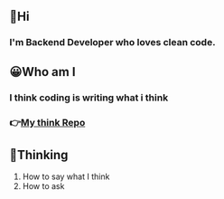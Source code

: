 ## 👋Hi
### I'm Backend Developer who loves clean code.

## 😀Who am I
### I think coding is writing what i think
### 👉[My think Repo](https://diary-blockchain.tistory.com/)

## 🤔Thinking
1. How to say what I think
2. How to ask
